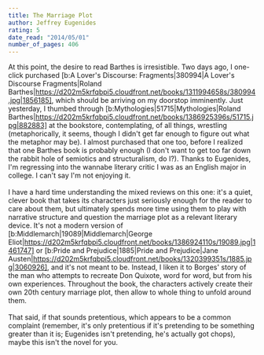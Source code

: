 ```yaml
---
title: The Marriage Plot
author: Jeffrey Eugenides
rating: 5
date_read: "2014/05/01"
number_of_pages: 406
---
```


At this point, the desire to read Barthes is irresistible. Two days ago, I one-click purchased [b:A Lover's Discourse: Fragments|380994|A Lover's Discourse  Fragments|Roland Barthes|https://d202m5krfqbpi5.cloudfront.net/books/1311994658s/380994.jpg|1856185], which should be arriving on my doorstop imminently. Just yesterday, I thumbed through [b:Mythologies|51715|Mythologies|Roland Barthes|https://d202m5krfqbpi5.cloudfront.net/books/1386925396s/51715.jpg|882883] at the bookstore, contemplating, of all things, wrestling (metaphorically, it seems, though I didn't get far enough to figure out what the metaphor may be). I almost purchased that one too, before I realized that one Barthes book is probably enough (I don't want to get too far down the rabbit hole of semiotics and structuralism, do I?). Thanks to Eugenides, I'm regressing into the wannabe literary critic I was as an English major in college. I can't say I'm not enjoying it.<br/><br/>I have a hard time understanding the mixed reviews on this one: it's a quiet, clever book that takes its characters just seriously enough for the reader to care about them, but ultimately spends more time using them to play with narrative structure and question the marriage plot as a relevant literary device. It's not a modern version of [b:Middlemarch|19089|Middlemarch|George Eliot|https://d202m5krfqbpi5.cloudfront.net/books/1386924110s/19089.jpg|1461747] or [b:Pride and Prejudice|1885|Pride and Prejudice|Jane Austen|https://d202m5krfqbpi5.cloudfront.net/books/1320399351s/1885.jpg|3060926], and it's not meant to be. Instead, I liken it to Borges' story of the man who attempts to recreate Don Quixote, word for word, but from his own experiences. Throughout the book, the characters actively create their own 20th century marriage plot, then allow to whole thing to unfold around them.<br/><br/>That said, if that sounds pretentious, which appears to be a common complaint (remember, it's only pretentious if it's pretending to be something greater than it is; Eugenides isn't pretending, he's actually got chops), maybe this isn't the novel for you.